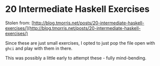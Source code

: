 # 20 Intermediate Haskell Exercises

Stolen from: [http://blog.tmorris.net/posts/20-intermediate-haskell-exercises/](http://blog.tmorris.net/posts/20-intermediate-haskell-exercises/)

Since these are just small exercises, I opted to just pop the file open with `ghci` and play with them in there.

This was possibly a little early to attempt these - fully mind-bending.
